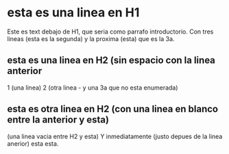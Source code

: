 # esta es una linea en H1
Este es text debajo de H1, que seria como parrafo introductorio.
Con tres lineas (esta es la segunda) y la proxima
(esta) que es la 3a.
## esta es una linea en H2 (sin espacio con la linea anterior
1 (una linea)
2 (otra linea - y una 3a que no esta enumerada)

## esta es otra linea en H2 (con una linea en blanco entre la anterior y esta)

(una linea vacia entre H2 y esta)
Y inmediatamente (justo depues de la linea anerior) esta esta.
